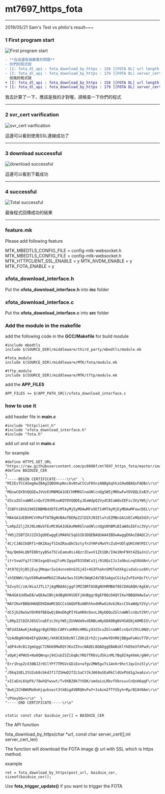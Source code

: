 # mt7697_https_fota

***
2019/05/21 Sam's Test vs  philio's result~~~

### 1 First program start

![First program start](results-img/1%20program%20start.png "First program start")

```diff
- **在這邊有個嚴重的問題**
- 你們的程式說
- [I: fota_dl_api : fota_download_by_https : 158 ][FOTA DL] url length: 76
- [I: fota_dl_api : fota_download_by_https : 179 ][FOTA DL] server_cert_len=1717.
  但我的程式說
+ [I: fota_dl_api : fota_download_by_https : 158 ][FOTA DL] url length: 37
+ [I: fota_dl_api : fota_download_by_https : 179 ][FOTA DL] server_cert_len=1373.  
```
我去計算了一下，應該是我的才對喔，請檢查一下你們的程式
***
### 2 svr_cert varification
![svr_cert varification](results-img/2%20svr_cert%20varification.png "svr_cert varification")

這邊可以看到使用SSL連線成功了
***
### 3 download successful
![download successful](results-img/3%20download%20successful.png "download successful")

這邊可以看到下載成功
***
### 4 successful
![Total successful](results-img/4%20successful.png "Total successful")

最後程式回傳成功的結果

***
### feature.mk

Please add following feature

MTK_MBEDTLS_CONFIG_FILE = config-mtk-websocket.h
MTK_MBEDTLS_CONFIG_FILE             = config-mtk-websocket.h
MTK_HTTPCLIENT_SSL_ENABLE           = y
MTK_NVDM_ENABLE                     = y
MTK_FOTA_ENABLE	                    = y

### xfota_download_interface.h

Put the **xfota_download_interface.h** into **inc** folder

### xfota_download_interface.c

Put the **xfota_download_interface.c** into **src** folder

### Add the module in the makefile

add the following code in the **GCC/Makefile** for build module
```
#include mbedtls
include $(SOURCE_DIR)/middleware/third_party/mbedtls/module.mk

#fota_module
include $(SOURCE_DIR)/middleware/MTK/fota/module.mk

#tftp_module
include $(SOURCE_DIR)/middleware/MTK/tftp/module.mk
```
add the **APP_FILES**

```
APP_FILES += $(APP_PATH_SRC)/xfota_download_interface.c
```

### how to use it

add header file in **main.c**

```
#include "httpclient.h"
#include "xfota_download_interface.h"
#include "fota.h"
```

add url and ssl in **main.c**

for example

```
#define HTTPS_GET_URL   "https://raw.githubusercontent.com/pc0808f/mt7697_https_fota/master/image.bin"
#define BAIDUIE_CER                                                     \
"-----BEGIN CERTIFICATE-----\r\n"  \
"MIIEsTCCA5mgAwIBAgIQBOHnpNxc8vNtwCtCuF0VnzANBgkqhkiG9w0BAQsFADBs\r\n"  \
"MQswCQYDVQQGEwJVUzEVMBMGA1UEChMMRGlnaUNlcnQgSW5jMRkwFwYDVQQLExB3\r\n"  \
"d3cuZGlnaWNlcnQuY29tMSswKQYDVQQDEyJEaWdpQ2VydCBIaWdoIEFzc3VyYW5j\r\n"  \
"ZSBFViBSb290IENBMB4XDTEzMTAyMjEyMDAwMFoXDTI4MTAyMjEyMDAwMFowcDEL\r\n"  \
"MAkGA1UEBhMCVVMxFTATBgNVBAoTDERpZ2lDZXJ0IEluYzEZMBcGA1UECxMQd3d3\r\n"  \
"LmRpZ2ljZXJ0LmNvbTEvMC0GA1UEAxMmRGlnaUNlcnQgU0hBMiBIaWdoIEFzc3Vy\r\n"  \
"YW5jZSBTZXJ2ZXIgQ0EwggEiMA0GCSqGSIb3DQEBAQUAA4IBDwAwggEKAoIBAQC2\r\n"  \
"4C/CJAbIbQRf1+8KZAayfSImZRauQkCbztyfn3YHPsMwVYcZuU+UDlqUH1VWtMIC\r\n"  \
"Kq/QmO4LQNfE0DtyyBSe75CxEamu0si4QzrZCwvV1ZX1QK/IHe1NnF9Xt4ZQaJn1\r\n"  \
"itrSxwUfqJfJ3KSxgoQtxq2lnMcZgqaFD15EWCo3j/018QsIJzJa9buLnqS9UdAn\r\n"  \
"4t07QjOjBSjEuyjMmqwrIw14xnvmXnG3Sj4I+4G3FhahnSMSTeXXkgisdaScus0X\r\n"  \
"sh5ENWV/UyU50RwKmmMbGZJ0aAo3wsJSSMs5WqK24V3B3aAguCGikyZvFEohQcft\r\n"  \
"bZvySC/zA/WiaJJTL17jAgMBAAGjggFJMIIBRTASBgNVHRMBAf8ECDAGAQH/AgEA\r\n"  \
"MA4GA1UdDwEB/wQEAwIBhjAdBgNVHSUEFjAUBggrBgEFBQcDAQYIKwYBBQUHAwIw\r\n"  \
"NAYIKwYBBQUHAQEEKDAmMCQGCCsGAQUFBzABhhhodHRwOi8vb2NzcC5kaWdpY2Vy\r\n"  \
"dC5jb20wSwYDVR0fBEQwQjBAoD6gPIY6aHR0cDovL2NybDQuZGlnaWNlcnQuY29t\r\n"  \
"L0RpZ2lDZXJ0SGlnaEFzc3VyYW5jZUVWUm9vdENBLmNybDA9BgNVHSAENjA0MDIG\r\n"  \
"BFUdIAAwKjAoBggrBgEFBQcCARYcaHR0cHM6Ly93d3cuZGlnaWNlcnQuY29tL0NQ\r\n"  \
"UzAdBgNVHQ4EFgQUUWj/kK8CB3U8zNllZGKiErhZcjswHwYDVR0jBBgwFoAUsT7D\r\n"  \
"aQP4v0cB1JgmGggC72NkK8MwDQYJKoZIhvcNAQELBQADggEBABiKlYkD5m3fXPwd\r\n"  \
"aOpKj4PWUS+Na0QWnqxj9dJubISZi6qBcYRb7TROsLd5kinMLYBq8I4g4Xmk/gNH\r\n"  \
"E+r1hspZcX30BJZr01lYPf7TMSVcGDiEo+afgv2MW5gxTs14nhr9hctJqvIni5ly\r\n"  \
"/D6q1UEL2tU2ob8cbkdJf17ZSHwD2f2LSaCYJkJA69aSEaRkCldUxPUd1gJea6zu\r\n"  \
"xICaEnL6VpPX/78whQYwvwt/Tv9XBZ0k7YXDK/umdaisLRbvfXknsuvCnQsH6qqF\r\n"  \
"0wGjIChBWUMo0oHjqvbsezt3tkBigAVBRQHvFwY+3sAzm2fTYS5yh+Rp/BIAV0Ae\r\n"  \
"cPUeybQ=\r\n"  \
"-----END CERTIFICATE-----\r\n" 


static const char baiduie_cer[] = BAIDUIE_CER
```

The API function

fota_download_by_https(char *url, const char server_cert[],int server_cert_len)

The function will download the FOTA image @ url with SSL which is https method.

example

```
ret = fota_download_by_https(post_url, baiduie_cer, sizeof(baiduie_cer));
```

Use **fota_trigger_update()** if you want to trigger the FOTA
